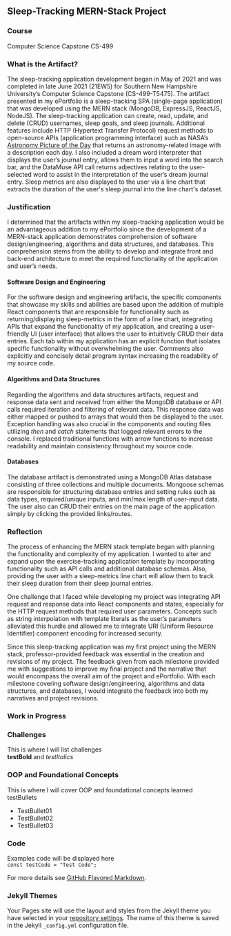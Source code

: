 ## Sleep-Tracking MERN-Stack Project

### Course
Computer Science Capstone CS-499

### What is the Artifact?
The sleep-tracking application development began in May of 2021 and was completed in late June 2021 (21EW5) for Southern New Hampshire University’s Computer Science Capstone (CS-499-T5475). The artifact presented in my ePortfolio is a sleep-tracking SPA (single-page application) that was developed using the MERN stack (MongoDB, ExpressJS, ReactJS, NodeJS). The sleep-tracking application can create, read, update, and delete (CRUD) usernames, sleep goals, and sleep journals. Additional features include HTTP (Hypertext Transfer Protocol) request methods to open-source APIs (application programming interface) such as NASA’s [Astronomy Picture of the Day](https://apod.nasa.gov/apod/astropix.html) that returns an astronomy-related image with a description each day. I also included a dream word interpreter that displays the user’s journal entry, allows them to input a word into the search bar, and the DataMuse API call returns adjectives relating to the user-selected word to assist in the interpretation of the user’s dream journal entry. Sleep metrics are also displayed to the user via a line chart that extracts the duration of the user's sleep journal into the line chart's dataset.

### Justification
I determined that the artifacts within my sleep-tracking application would be an advantageous addition to my ePortfolio since the development of a MERN-stack application demonstrates comprehension of software design/engineering, algorithms and data structures, and databases. This comprehension stems from the ability to develop and integrate front and back-end architecture to meet the required functionality of the application and user’s needs. 
#### Software Design and Engineering
For the software design and engineering artifacts, the specific components that showcase my skills and abilities are based upon the addition of multiple React components that are responsible for functionality such as returning/displaying sleep-metrics in the form of a line chart, integrating APIs that expand the functionality of my application, and creating a user-friendly UI (user interface) that allows the user to intuitively CRUD their data entries. Each tab within my application has an explicit function that isolates specific functionality without overwhelming the user. Comments also explicitly and concisely detail program syntax increasing the readability of my source code.
#### Algorithms and Data Structures
Regarding the algorithms and data structures artifacts, request and response data sent and received from either the MongoDB database or API calls required iteration and filtering of relevant data. This response data was either mapped or pushed to arrays that would then be displayed to the user. Exception handling was also crucial in the components and routing files utilizing <em>then</em> and <em>catch</em> statements that logged relevant errors to the console. I replaced traditional functions with arrow functions to increase readability and maintain consistency throughout my source code.
#### Databases
The database artifact is demonstrated using a MongoDB Atlas database consisting of three collections and multiple documents. Mongoose schemas are responsible for structuring database entries and setting rules such as data types, required/unique inputs, and min/max length of user-input data. The user also can CRUD their entries on the main page of the application simply by clicking the provided links/routes.



### Reflection
<p>The process of enhancing the MERN stack template began with planning the functionality and complexity of my application. I wanted to alter and expand upon the exercise-tracking application template by incorporating functionality such as API calls and additional database schemas. Also, providing the user with a sleep-metrics line chart will allow them to track their sleep duration from their sleep journal entries.</p>
<p>One challenge that I faced while developing my project was integrating API request and response data into React components and states, especially for the HTTP request methods that required user parameters. Concepts such as string interpolation with template literals as the user’s parameters alleviated this hurdle and allowed me to integrate URI (Uniform Resource Identifier) component encoding for increased security.</p>
<p>Since this sleep-tracking application was my first project using the MERN stack, professor-provided feedback was essential in the creation and revisions of my project. The feedback given from each milestone provided me with suggestions to improve my final project and the narrative that would encompass the overall aim of the project and ePortfolio. With each milestone covering software design/engineering, algorithms and data structures, and databases, I would integrate the feedback into both my narratives and project revisions.</p>

### Work in Progress
### Challenges
This is where I will list challenges  
**testBold** and _testItalics_

### OOP and Foundational Concepts
This is where I will cover OOP and foundational concepts learned  
testBullets  
- TestBullet01
- TestBullet02
- TestBullet03

### Code
Examples code will be displayed here  
`const testCode = "Test Code";`


For more details see [GitHub Flavored Markdown](https://guides.github.com/features/mastering-markdown/).

### Jekyll Themes

Your Pages site will use the layout and styles from the Jekyll theme you have selected in your [repository settings](https://github.com/RWorker321/RWorker/settings/pages). The name of this theme is saved in the Jekyll `_config.yml` configuration file.


